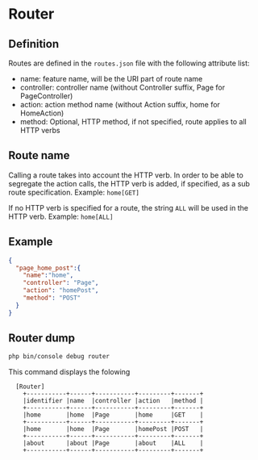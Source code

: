 # Router

## Definition
Routes are defined in the `routes.json` file with the following attribute list:

* name: feature name, will be the URI part of route name
* controller: controller name (without Controller suffix, Page for PageController)
* action: action method name (without Action suffix, home for HomeAction)
* method: Optional, HTTP method, if not specified, route applies to all HTTP verbs

## Route name
Calling a route takes into account the HTTP verb. In order to be able to segregate the action calls, the HTTP verb is added, if specified, as a sub route specification.
Example: `home[GET]`

If no HTTP verb is specified for a route, the string `ALL` will be used in the HTTP verb.
Example: `home[ALL]`

## Example
``` json
{  
  "page_home_post":{
    "name":"home",
    "controller": "Page",
    "action": "homePost",
    "method": "POST"
  }
}
```

## Router dump
``` bash
php bin/console debug router
```
This command displays the folowing
```
  [Router]
    +-----------+------+-----------+---------+-------+
    |identifier |name  |controller |action   |method |
    +-----------+------+-----------+---------+-------+
    |home       |home  |Page       |home     |GET    |
    +-----------+------+-----------+---------+-------+
    |home       |home  |Page       |homePost |POST   |
    +-----------+------+-----------+---------+-------+
    |about      |about |Page       |about    |ALL    |
    +-----------+------+-----------+---------+-------+
```
